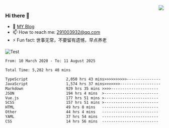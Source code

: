 <img align='right' src='https://github-readme-stats.vercel.app/api?username=niaogege&show_icons=true&theme=radical'/>

### Hi there 👋

- 🌱 [MY Blog](https://bythewayer.com/)
- 📫 How to reach me: 291003932@qq.com
- ⚡ Fun fact:  世事无常，不要留有遗憾，早点养老

![Test](https://github-readme-stats.vercel.app/api/top-langs/?username=niaogege&layout=compact)

<!--START_SECTION:waka-->

```txt
From: 10 March 2020 - To: 11 August 2025

Total Time: 5,282 hrs 48 mins

TypeScript                 2,050 hrs 43 mins>>>>>>>>>>---------------   38.82 %
JavaScript                 1,574 hrs 37 mins>>>>>>>------------------   29.81 %
Markdown                   929 hrs 35 mins >>>>---------------------   17.60 %
JSON                       194 hrs 4 mins  >------------------------   03.67 %
Vue.js                     177 hrs 51 mins >------------------------   03.37 %
SCSS                       157 hrs 51 mins >------------------------   02.99 %
HTML                       49 hrs 8 mins   -------------------------   00.93 %
Other                      44 hrs 4 mins   -------------------------   00.83 %
YAML                       37 hrs 54 mins  -------------------------   00.72 %
CSS                        14 hrs 56 mins  -------------------------   00.28 %
```

<!--END_SECTION:waka-->
